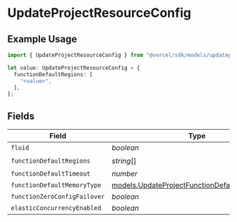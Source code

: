 # UpdateProjectResourceConfig

## Example Usage

```typescript
import { UpdateProjectResourceConfig } from "@vercel/sdk/models/updateprojectop.js";

let value: UpdateProjectResourceConfig = {
  functionDefaultRegions: [
    "<value>",
  ],
};
```

## Fields

| Field                                                                                                | Type                                                                                                 | Required                                                                                             | Description                                                                                          |
| ---------------------------------------------------------------------------------------------------- | ---------------------------------------------------------------------------------------------------- | ---------------------------------------------------------------------------------------------------- | ---------------------------------------------------------------------------------------------------- |
| `fluid`                                                                                              | *boolean*                                                                                            | :heavy_minus_sign:                                                                                   | N/A                                                                                                  |
| `functionDefaultRegions`                                                                             | *string*[]                                                                                           | :heavy_check_mark:                                                                                   | N/A                                                                                                  |
| `functionDefaultTimeout`                                                                             | *number*                                                                                             | :heavy_minus_sign:                                                                                   | N/A                                                                                                  |
| `functionDefaultMemoryType`                                                                          | [models.UpdateProjectFunctionDefaultMemoryType](../models/updateprojectfunctiondefaultmemorytype.md) | :heavy_minus_sign:                                                                                   | N/A                                                                                                  |
| `functionZeroConfigFailover`                                                                         | *boolean*                                                                                            | :heavy_minus_sign:                                                                                   | N/A                                                                                                  |
| `elasticConcurrencyEnabled`                                                                          | *boolean*                                                                                            | :heavy_minus_sign:                                                                                   | N/A                                                                                                  |